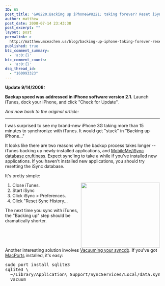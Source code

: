 ```yaml
---
ID: 65
post_title: '&#8220;Backing up iPhone&#8221; taking forever? Reset iSync!'
author: matthew
post_date: 2008-07-14 23:43:38
post_excerpt: ""
layout: post
permalink: >
  http://matthew.mceachen.us/blog/backing-up-iphone-taking-forever-reset-isync-65.html
published: true
btc_comment_summary:
  - 'a:0:{}'
btc_comment_counts:
  - 'a:0:{}'
dsq_thread_id:
  - "160993323"
---
```

<strong>Update 9/14/2008:

Backup speed was addressed in iPhone software version 2.1.</strong> Launch iTunes, dock your iPhone, and click "Check for Update".

<em>And now back to the original article:</em>
<hr>

I was surprised to see my brand-new iPhone 3G taking more than 15 minutes to synchronize with iTunes. It would get "stuck" in "Backing up iPhone..."

It looks like there are two reasons why the backup process takes longer -- iTunes backing up newly-installed applications, and <a href="http://discussions.apple.com/thread.jspa?messageID=7546002#7579292">MobileMe/iSync database cruftiness</a>. Expect sync'ing to take a while if you've installed new applications. If you haven't installed new applications, you should try resetting the iSync database.

It's pretty simple:

<img class="size-full wp-image-66 alignright" style="float:right" title="reset-sync-history" src="http://matthew.mceachen.us/blog/wp-content/uploads/2008/07/reset-sync-history.png" alt="" width="257" height="212" />
<ol>
	<li>Close iTunes.</li>
	<li>Start iSync</li>
	<li>Click iSync &gt; Preferences.</li>
	<li>Click "Reset Sync History...</li>
</ol>
The next time you sync with iTunes, the "Backing up" step should be dramatically shorter.
<div style="clear:both">

Another interesting solution involves <a href="http://tsunanet.blogspot.com/2008/04/iphoneical-sync-woes-datasyncdb-getting.html">Vacuuming your syncdb</a>. If you've got <a href="http://www.macports.org/">MacPorts</a> installed, it's easy:
<pre>sudo port install sqlite3
sqlite3 \
  ~/Library/Application\ Support/SyncServices/Local/data.syncdb\
  vacuum</pre>
</div>